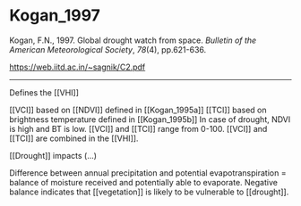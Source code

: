 # Kogan_1997

Kogan, F.N., 1997. Global drought watch from space. _Bulletin of the American Meteorological Society_, _78_(4), pp.621-636.

https://web.iitd.ac.in/~sagnik/C2.pdf

---

Defines the [[VHI]]

[[VCI]] based on [[NDVI]] defined in [[Kogan_1995a]]
[[TCI]] based on brightness temperature defined in [[Kogan_1995b]]
In case of drought, NDVI is high and BT is low. 
[[VCI]] and [[TCI]] range from 0-100. 
[[VCI]] and [[TCI]] are combined in the [[VHI]].


[[Drought]] impacts (...)

Difference between annual precipitation and potential evapotranspiration = balance of moisture received and potentially able to evaporate. Negative balance indicates that [[vegetation]] is likely to be vulnerable to [[drought]].


